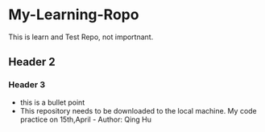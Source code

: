 # My-Learning-Ropo
This is learn and Test Repo, not importnant.
## Header 2
### Header 3
* this is a bullet point
* This repository needs to be downloaded to the local machine. 
My code practice on 15th,April - Author: Qing Hu